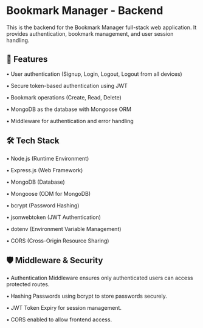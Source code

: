 # Bookmark Manager - Backend

This is the backend for the Bookmark Manager full-stack web application. It provides authentication, bookmark management, and user session handling.

## 📌 Features

•  User authentication (Signup, Login, Logout, Logout from all devices)

•  Secure token-based authentication using JWT

•  Bookmark operations (Create, Read, Delete)

•  MongoDB as the database with Mongoose ORM

•  Middleware for authentication and error handling

## 🛠️ Tech Stack

•  Node.js (Runtime Environment)

•  Express.js (Web Framework)

•  MongoDB (Database)

•  Mongoose (ODM for MongoDB)

•  bcrypt (Password Hashing)

•  jsonwebtoken (JWT Authentication)

•  dotenv (Environment Variable Management)

•  CORS (Cross-Origin Resource Sharing)


## 🛡️ Middleware & Security

•  Authentication Middleware ensures only authenticated users can access protected routes.

•  Hashing Passwords using bcrypt to store passwords securely.

•  JWT Token Expiry for session management.

•  CORS enabled to allow frontend access.
